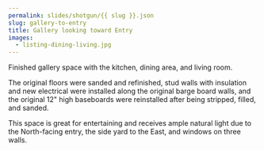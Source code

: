 ```yaml
---
permalink: slides/shotgun/{{ slug }}.json
slug: gallery-to-entry
title: Gallery looking toward Entry
images:
  - listing-dining-living.jpg
---
```

Finished gallery space with the kitchen, dining area, and living room.

The original floors were sanded and refinished, stud walls with insulation and new electrical were installed along the original barge board walls, and the original 12" high baseboards were reinstalled after being stripped, filled, and sanded.

This space is great for entertaining and receives ample natural light due to the North-facing entry, the side yard to the East, and windows on three walls.